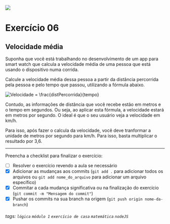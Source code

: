 ![](https://i.imgur.com/xG74tOh.png)

# Exercício 06

## Velocidade média

Suponha que você está trabalhando no desenvolvimento de um app para smart watch que calcula a velocidade média de uma pessoa que está usando o dispositivo numa corrida.

Calcule a velocidade média dessa pessoa a partir da distância percorrida pela pessoa e pelo tempo que passou, utilizando a fórmula abaixo.

![Velocidade = \frac{distPercorrida}{tempo}](https://i.imgur.com/Thg5eI8.png)

Contudo, as informações de distância que você recebe estão em metros e o tempo em segundos. Ou seja, ao aplicar esta fórmula, a velocidade estará em metros por segundo. O ideal é que o seu usuário veja a velocidade em km/h.

Para isso, após fazer o calcula da velocidade, você deve tranformar a unidade de metros por segundo para km/h. Para isso, basta multiplicar o resultado por 3,6.

---

Preencha a checklist para finalizar o exercício:

-   [ ] Resolver o exercício revendo a aula se necessário
-   [x] Adicionar as mudanças aos commits (`git add .` para adicionar todos os arquivos ou `git add nome_do_arquivo` para adicionar um arquivo específico)
-   [x] Commitar a cada mudança significativa ou na finalização do exercício (`git commit -m "Mensagem do commit"`)
-   [x] Pushar os commits na sua branch na origem (`git push origin nome-da-branch`)

###### tags: `lógica` `módulo 1` `exercício de casa` `matemática` `nodeJS`
